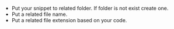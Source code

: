 - Put your snippet to related folder. If folder is not exist create one.
- Put a related file name.
- Put a related file extension based on your code.